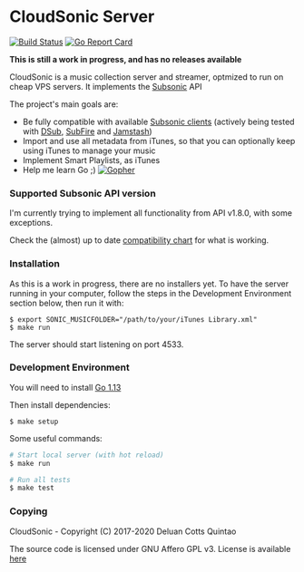 # CloudSonic Server

[![Build Status](https://github.com/cloudsonic/sonic-server/workflows/CI/badge.svg)](https://github.com/cloudsonic/sonic-server/actions)
[![Go Report Card](https://goreportcard.com/badge/github.com/cloudsonic/sonic-server)](https://goreportcard.com/report/github.com/cloudsonic/sonic-server)

**This is still a work in progress, and has no releases available**

CloudSonic is a music collection server and streamer, optmized to run on cheap VPS servers. It implements the
[Subsonic](http://www.subsonic.org) API

The project's main goals are:

- Be fully compatible with available [Subsonic clients](http://www.subsonic.org/pages/apps.jsp)
  (actively being tested with
  [DSub](http://www.subsonic.org/pages/apps.jsp#dsub),
  [SubFire](http://www.subsonic.org/pages/apps.jsp#subfire) and
  [Jamstash](http://www.subsonic.org/pages/apps.jsp#jamstash))
- Import and use all metadata from iTunes, so that you can optionally keep using iTunes to manage your music
- Implement Smart Playlists, as iTunes
- Help me learn Go ;) [![Gopher](https://blog.golang.org/favicon.ico)](https://golang.org)

### Supported Subsonic API version

I'm currently trying to implement all functionality from API v1.8.0, with some exceptions.

Check the (almost) up to date [compatibility chart](https://github.com/cloudsonic/sonic-server/wiki/Compatibility) for what is working.

### Installation

As this is a work in progress, there are no installers yet. To have the server running in your computer, follow the steps in the
Development Environment section below, then run it with:

```
$ export SONIC_MUSICFOLDER="/path/to/your/iTunes Library.xml"
$ make run
```

The server should start listening on port 4533.

### Development Environment

You will need to install [Go 1.13](https://golang.org/dl/)

Then install dependencies:

```
$ make setup
```

Some useful commands:

```bash
# Start local server (with hot reload)
$ make run

# Run all tests
$ make test
```

### Copying

CloudSonic - Copyright (C) 2017-2020 Deluan Cotts Quintao

The source code is licensed under GNU Affero GPL v3. License is available [here](/LICENSE)
